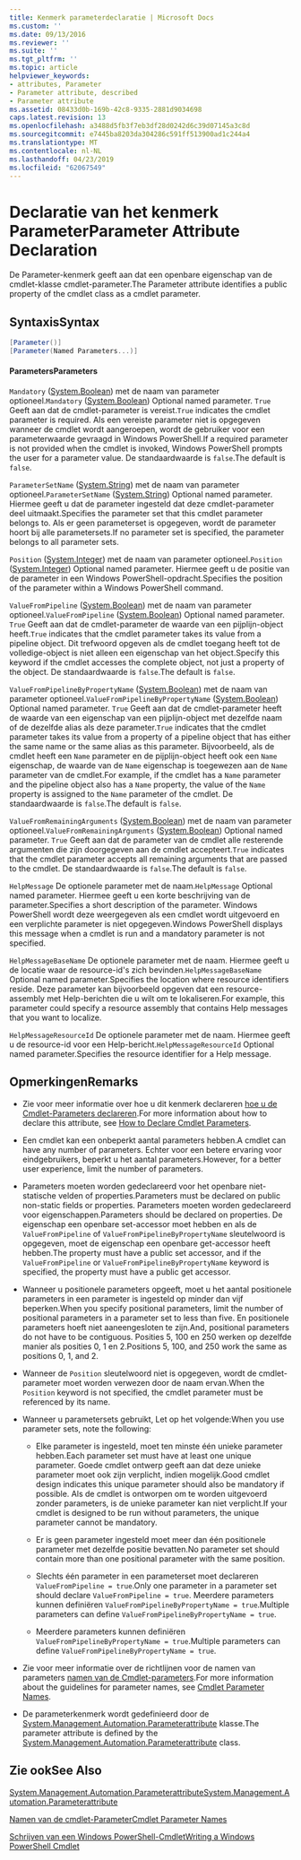 ```yaml
---
title: Kenmerk parameterdeclaratie | Microsoft Docs
ms.custom: ''
ms.date: 09/13/2016
ms.reviewer: ''
ms.suite: ''
ms.tgt_pltfrm: ''
ms.topic: article
helpviewer_keywords:
- attributes, Parameter
- Parameter attribute, described
- Parameter attribute
ms.assetid: 08433d0b-169b-42c8-9335-2881d9034698
caps.latest.revision: 13
ms.openlocfilehash: a3488d5fb3f7eb3df28d0242d6c39d07145a3c8d
ms.sourcegitcommit: e7445ba8203da304286c591ff513900ad1c244a4
ms.translationtype: MT
ms.contentlocale: nl-NL
ms.lasthandoff: 04/23/2019
ms.locfileid: "62067549"
---
```

# <a name="parameter-attribute-declaration"></a><span data-ttu-id="16d21-102">Declaratie van het kenmerk Parameter</span><span class="sxs-lookup"><span data-stu-id="16d21-102">Parameter Attribute Declaration</span></span>

<span data-ttu-id="16d21-103">De Parameter-kenmerk geeft aan dat een openbare eigenschap van de cmdlet-klasse cmdlet-parameter.</span><span class="sxs-lookup"><span data-stu-id="16d21-103">The Parameter attribute identifies a public property of the cmdlet class as a cmdlet parameter.</span></span>

## <a name="syntax"></a><span data-ttu-id="16d21-104">Syntaxis</span><span class="sxs-lookup"><span data-stu-id="16d21-104">Syntax</span></span>

```csharp
[Parameter()]
[Parameter(Named Parameters...)]
```

#### <a name="parameters"></a><span data-ttu-id="16d21-105">Parameters</span><span class="sxs-lookup"><span data-stu-id="16d21-105">Parameters</span></span>

<span data-ttu-id="16d21-106">`Mandatory` ([System.Boolean](/dotnet/api/System.Boolean)) met de naam van parameter optioneel.</span><span class="sxs-lookup"><span data-stu-id="16d21-106">`Mandatory` ([System.Boolean](/dotnet/api/System.Boolean)) Optional named parameter.</span></span> <span data-ttu-id="16d21-107">`True` Geeft aan dat de cmdlet-parameter is vereist.</span><span class="sxs-lookup"><span data-stu-id="16d21-107">`True` indicates the cmdlet parameter is required.</span></span> <span data-ttu-id="16d21-108">Als een vereiste parameter niet is opgegeven wanneer de cmdlet wordt aangeroepen, wordt de gebruiker voor een parameterwaarde gevraagd in Windows PowerShell.</span><span class="sxs-lookup"><span data-stu-id="16d21-108">If a required parameter is not provided when the cmdlet is invoked, Windows PowerShell prompts the user for a parameter value.</span></span> <span data-ttu-id="16d21-109">De standaardwaarde is `false`.</span><span class="sxs-lookup"><span data-stu-id="16d21-109">The default is `false`.</span></span>

<span data-ttu-id="16d21-110">`ParameterSetName` ([System.String](/dotnet/api/System.String)) met de naam van parameter optioneel.</span><span class="sxs-lookup"><span data-stu-id="16d21-110">`ParameterSetName` ([System.String](/dotnet/api/System.String)) Optional named parameter.</span></span> <span data-ttu-id="16d21-111">Hiermee geeft u dat de parameter ingesteld dat deze cmdlet-parameter deel uitmaakt.</span><span class="sxs-lookup"><span data-stu-id="16d21-111">Specifies the parameter set that this cmdlet parameter belongs to.</span></span> <span data-ttu-id="16d21-112">Als er geen parameterset is opgegeven, wordt de parameter hoort bij alle parametersets.</span><span class="sxs-lookup"><span data-stu-id="16d21-112">If no parameter set is specified, the parameter belongs to all parameter sets.</span></span>

<span data-ttu-id="16d21-113">`Position` ([System.Integer](/dotnet/api/System.Integer)) met de naam van parameter optioneel.</span><span class="sxs-lookup"><span data-stu-id="16d21-113">`Position` ([System.Integer](/dotnet/api/System.Integer)) Optional named parameter.</span></span> <span data-ttu-id="16d21-114">Hiermee geeft u de positie van de parameter in een Windows PowerShell-opdracht.</span><span class="sxs-lookup"><span data-stu-id="16d21-114">Specifies the position of the parameter within a Windows PowerShell command.</span></span>

<span data-ttu-id="16d21-115">`ValueFromPipeline` ([System.Boolean](/dotnet/api/System.Boolean)) met de naam van parameter optioneel.</span><span class="sxs-lookup"><span data-stu-id="16d21-115">`ValueFromPipeline` ([System.Boolean](/dotnet/api/System.Boolean)) Optional named parameter.</span></span> <span data-ttu-id="16d21-116">`True` Geeft aan dat de cmdlet-parameter de waarde van een pijplijn-object heeft.</span><span class="sxs-lookup"><span data-stu-id="16d21-116">`True` indicates that the cmdlet parameter takes its value from a pipeline object.</span></span> <span data-ttu-id="16d21-117">Dit trefwoord opgeven als de cmdlet toegang heeft tot de volledige-object is niet alleen een eigenschap van het object.</span><span class="sxs-lookup"><span data-stu-id="16d21-117">Specify this keyword if the cmdlet accesses the complete object, not just a property of the object.</span></span> <span data-ttu-id="16d21-118">De standaardwaarde is `false`.</span><span class="sxs-lookup"><span data-stu-id="16d21-118">The default is `false`.</span></span>

<span data-ttu-id="16d21-119">`ValueFromPipelineByPropertyName` ([System.Boolean](/dotnet/api/System.Boolean)) met de naam van parameter optioneel.</span><span class="sxs-lookup"><span data-stu-id="16d21-119">`ValueFromPipelineByPropertyName` ([System.Boolean](/dotnet/api/System.Boolean)) Optional named parameter.</span></span> <span data-ttu-id="16d21-120">`True` Geeft aan dat de cmdlet-parameter heeft de waarde van een eigenschap van een pijplijn-object met dezelfde naam of de dezelfde alias als deze parameter.</span><span class="sxs-lookup"><span data-stu-id="16d21-120">`True` indicates that the cmdlet parameter takes its value from a property of a pipeline object that has either the same name or the same alias as this parameter.</span></span> <span data-ttu-id="16d21-121">Bijvoorbeeld, als de cmdlet heeft een `Name` parameter en de pijplijn-object heeft ook een `Name` eigenschap, de waarde van de `Name` eigenschap is toegewezen aan de `Name` parameter van de cmdlet.</span><span class="sxs-lookup"><span data-stu-id="16d21-121">For example, if the cmdlet has a `Name` parameter and the pipeline object also has a `Name` property, the value of the `Name` property is assigned to the `Name` parameter of the cmdlet.</span></span> <span data-ttu-id="16d21-122">De standaardwaarde is `false`.</span><span class="sxs-lookup"><span data-stu-id="16d21-122">The default is `false`.</span></span>

<span data-ttu-id="16d21-123">`ValueFromRemainingArguments` ([System.Boolean](/dotnet/api/System.Boolean)) met de naam van parameter optioneel.</span><span class="sxs-lookup"><span data-stu-id="16d21-123">`ValueFromRemainingArguments` ([System.Boolean](/dotnet/api/System.Boolean)) Optional named parameter.</span></span> <span data-ttu-id="16d21-124">`True` Geeft aan dat de parameter van de cmdlet alle resterende argumenten die zijn doorgegeven aan de cmdlet accepteert.</span><span class="sxs-lookup"><span data-stu-id="16d21-124">`True` indicates that the cmdlet parameter accepts all remaining arguments that are passed to the cmdlet.</span></span> <span data-ttu-id="16d21-125">De standaardwaarde is `false`.</span><span class="sxs-lookup"><span data-stu-id="16d21-125">The default is `false`.</span></span>

<span data-ttu-id="16d21-126">`HelpMessage` De optionele parameter met de naam.</span><span class="sxs-lookup"><span data-stu-id="16d21-126">`HelpMessage` Optional named parameter.</span></span> <span data-ttu-id="16d21-127">Hiermee geeft u een korte beschrijving van de parameter.</span><span class="sxs-lookup"><span data-stu-id="16d21-127">Specifies a short description of the parameter.</span></span> <span data-ttu-id="16d21-128">Windows PowerShell wordt deze weergegeven als een cmdlet wordt uitgevoerd en een verplichte parameter is niet opgegeven.</span><span class="sxs-lookup"><span data-stu-id="16d21-128">Windows PowerShell displays this message when a cmdlet is run and a mandatory parameter is not specified.</span></span>

<span data-ttu-id="16d21-129">`HelpMessageBaseName` De optionele parameter met de naam. Hiermee geeft u de locatie waar de resource-id's zich bevinden.</span><span class="sxs-lookup"><span data-stu-id="16d21-129">`HelpMessageBaseName` Optional named parameter.Specifies the location where resource identifiers reside.</span></span> <span data-ttu-id="16d21-130">Deze parameter kan bijvoorbeeld opgeven dat een resource-assembly met Help-berichten die u wilt om te lokaliseren.</span><span class="sxs-lookup"><span data-stu-id="16d21-130">For example, this parameter could specify a resource assembly that contains Help messages that you want to localize.</span></span>

<span data-ttu-id="16d21-131">`HelpMessageResourceId` De optionele parameter met de naam. Hiermee geeft u de resource-id voor een Help-bericht.</span><span class="sxs-lookup"><span data-stu-id="16d21-131">`HelpMessageResourceId` Optional named parameter.Specifies the resource identifier for a Help message.</span></span>

## <a name="remarks"></a><span data-ttu-id="16d21-132">Opmerkingen</span><span class="sxs-lookup"><span data-stu-id="16d21-132">Remarks</span></span>

- <span data-ttu-id="16d21-133">Zie voor meer informatie over hoe u dit kenmerk declareren [hoe u de Cmdlet-Parameters declareren](./how-to-declare-cmdlet-parameters.md).</span><span class="sxs-lookup"><span data-stu-id="16d21-133">For more information about how to declare this attribute, see [How to Declare Cmdlet Parameters](./how-to-declare-cmdlet-parameters.md).</span></span>

- <span data-ttu-id="16d21-134">Een cmdlet kan een onbeperkt aantal parameters hebben.</span><span class="sxs-lookup"><span data-stu-id="16d21-134">A cmdlet can have any number of parameters.</span></span> <span data-ttu-id="16d21-135">Echter voor een betere ervaring voor eindgebruikers, beperkt u het aantal parameters.</span><span class="sxs-lookup"><span data-stu-id="16d21-135">However, for a better user experience, limit the number of parameters.</span></span>

- <span data-ttu-id="16d21-136">Parameters moeten worden gedeclareerd voor het openbare niet-statische velden of properties.</span><span class="sxs-lookup"><span data-stu-id="16d21-136">Parameters must be declared on public non-static fields or properties.</span></span> <span data-ttu-id="16d21-137">Parameters moeten worden gedeclareerd voor eigenschappen.</span><span class="sxs-lookup"><span data-stu-id="16d21-137">Parameters should be declared on properties.</span></span> <span data-ttu-id="16d21-138">De eigenschap een openbare set-accessor moet hebben en als de `ValueFromPipeline` of `ValueFromPipelineByPropertyName` sleutelwoord is opgegeven, moet de eigenschap een openbare get-accessor heeft hebben.</span><span class="sxs-lookup"><span data-stu-id="16d21-138">The property must have a public set accessor, and if the `ValueFromPipeline` or `ValueFromPipelineByPropertyName` keyword is specified, the property must have a public get accessor.</span></span>

- <span data-ttu-id="16d21-139">Wanneer u positionele parameters opgeeft, moet u het aantal positionele parameters in een parameter is ingesteld op minder dan vijf beperken.</span><span class="sxs-lookup"><span data-stu-id="16d21-139">When you specify positional parameters,  limit the number of positional parameters in a parameter set to less than five.</span></span> <span data-ttu-id="16d21-140">En positionele parameters hoeft niet aaneengesloten te zijn.</span><span class="sxs-lookup"><span data-stu-id="16d21-140">And, positional parameters do not have to be contiguous.</span></span> <span data-ttu-id="16d21-141">Posities 5, 100 en 250 werken op dezelfde manier als posities 0, 1 en 2.</span><span class="sxs-lookup"><span data-stu-id="16d21-141">Positions 5, 100, and 250 work the same as positions 0, 1, and 2.</span></span>

- <span data-ttu-id="16d21-142">Wanneer de `Position` sleutelwoord niet is opgegeven, wordt de cmdlet-parameter moet worden verwezen door de naam ervan.</span><span class="sxs-lookup"><span data-stu-id="16d21-142">When the `Position` keyword is not specified, the cmdlet parameter must be referenced by its name.</span></span>

- <span data-ttu-id="16d21-143">Wanneer u parametersets gebruikt, Let op het volgende:</span><span class="sxs-lookup"><span data-stu-id="16d21-143">When you use parameter sets, note the following:</span></span>

    - <span data-ttu-id="16d21-144">Elke parameter is ingesteld, moet ten minste één unieke parameter hebben.</span><span class="sxs-lookup"><span data-stu-id="16d21-144">Each parameter set must have at least one unique parameter.</span></span> <span data-ttu-id="16d21-145">Goede cmdlet ontwerp geeft aan dat deze unieke parameter moet ook zijn verplicht, indien mogelijk.</span><span class="sxs-lookup"><span data-stu-id="16d21-145">Good cmdlet design indicates this unique parameter should also be mandatory if possible.</span></span> <span data-ttu-id="16d21-146">Als de cmdlet is ontworpen om te worden uitgevoerd zonder parameters, is de unieke parameter kan niet verplicht.</span><span class="sxs-lookup"><span data-stu-id="16d21-146">If your cmdlet is designed to be run without parameters, the unique parameter cannot be mandatory.</span></span>

    - <span data-ttu-id="16d21-147">Er is geen parameter ingesteld moet meer dan één positionele parameter met dezelfde positie bevatten.</span><span class="sxs-lookup"><span data-stu-id="16d21-147">No parameter set should contain more than one positional parameter with the same position.</span></span>

    - <span data-ttu-id="16d21-148">Slechts één parameter in een parameterset moet declareren `ValueFromPipeline = true`.</span><span class="sxs-lookup"><span data-stu-id="16d21-148">Only one parameter in a parameter set should declare `ValueFromPipeline = true`.</span></span> <span data-ttu-id="16d21-149">Meerdere parameters kunnen definiëren `ValueFromPipelineByPropertyName = true`.</span><span class="sxs-lookup"><span data-stu-id="16d21-149">Multiple parameters can define `ValueFromPipelineByPropertyName = true`.</span></span>

    - <span data-ttu-id="16d21-150">Meerdere parameters kunnen definiëren `ValueFromPipelineByPropertyName = true`.</span><span class="sxs-lookup"><span data-stu-id="16d21-150">Multiple parameters can define `ValueFromPipelineByPropertyName = true`.</span></span>

- <span data-ttu-id="16d21-151">Zie voor meer informatie over de richtlijnen voor de namen van parameters [namen van de Cmdlet-parameters](standard-cmdlet-parameter-names-and-types.md).</span><span class="sxs-lookup"><span data-stu-id="16d21-151">For more information about the guidelines for parameter names, see [Cmdlet Parameter Names](standard-cmdlet-parameter-names-and-types.md).</span></span>

- <span data-ttu-id="16d21-152">De parameterkenmerk wordt gedefinieerd door de [System.Management.Automation.Parameterattribute](/dotnet/api/System.Management.Automation.ParameterAttribute) klasse.</span><span class="sxs-lookup"><span data-stu-id="16d21-152">The parameter attribute is defined by the [System.Management.Automation.Parameterattribute](/dotnet/api/System.Management.Automation.ParameterAttribute) class.</span></span>

## <a name="see-also"></a><span data-ttu-id="16d21-153">Zie ook</span><span class="sxs-lookup"><span data-stu-id="16d21-153">See Also</span></span>

[<span data-ttu-id="16d21-154">System.Management.Automation.Parameterattribute</span><span class="sxs-lookup"><span data-stu-id="16d21-154">System.Management.Automation.Parameterattribute</span></span>](/dotnet/api/System.Management.Automation.ParameterAttribute)

[<span data-ttu-id="16d21-155">Namen van de cmdlet-Parameter</span><span class="sxs-lookup"><span data-stu-id="16d21-155">Cmdlet Parameter Names</span></span>](standard-cmdlet-parameter-names-and-types.md)

[<span data-ttu-id="16d21-156">Schrijven van een Windows PowerShell-Cmdlet</span><span class="sxs-lookup"><span data-stu-id="16d21-156">Writing a Windows PowerShell Cmdlet</span></span>](./writing-a-windows-powershell-cmdlet.md)
